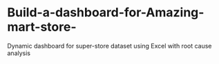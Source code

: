 # Build-a-dashboard-for-Amazing-mart-store-
Dynamic dashboard for super-store dataset using Excel with root cause analysis
